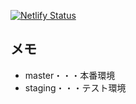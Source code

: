 [![Netlify Status](https://api.netlify.com/api/v1/badges/9afc74c8-90bd-49db-a3dd-3919285151bf/deploy-status)](https://app.netlify.com/sites/karukichi-blog/deploys)

## メモ
* master・・・本番環境
* staging・・・テスト環境
